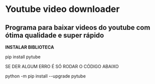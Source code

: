 
# Youtube video downloader
## Programa para baixar videos do youtube com ótima qualidade e super rápido


**INSTALAR BIBLIOTECA**

pip install pytube

SE DER ALGUM ERRO É SÓ RODAR O CÓDIGO ABAIXO

python -m pip install --upgrade pytube
#

<p align='center'>
  <img href='video.gif' width=500px>
</p>